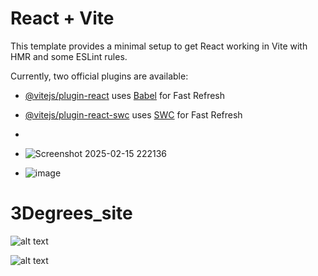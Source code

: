 # React + Vite

This template provides a minimal setup to get React working in Vite with HMR and some ESLint rules.

Currently, two official plugins are available:

- [@vitejs/plugin-react](https://github.com/vitejs/vite-plugin-react/blob/main/packages/plugin-react/README.md) uses [Babel](https://babeljs.io/) for Fast Refresh
- [@vitejs/plugin-react-swc](https://github.com/vitejs/vite-plugin-react-swc) uses [SWC](https://swc.rs/) for Fast Refresh

- 
- ![Screenshot 2025-02-15 222136](https://github.com/user-attachments/assets/d14040e7-e0b6-4f1c-bd63-a8ecdd0828ba)

- ![image](https://github.com/user-attachments/assets/9b640605-6c76-4a21-b878-8ea4e8135295)

# 3Degrees_site


![alt text](image.png)

![alt text](image-1.png)
